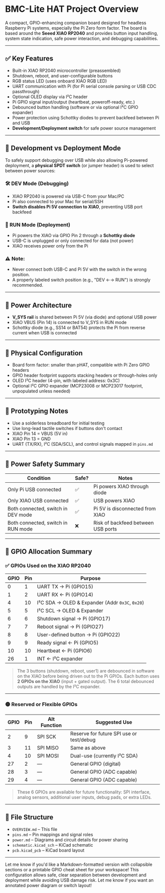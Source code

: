 # BMC-Lite HAT Project Overview

A compact, GPIO-enhancing companion board designed for headless Raspberry Pi systems, especially the Pi Zero form factor. The board is based around the **Seeed XIAO RP2040** and provides button input handling, system state indication, safe power interaction, and debugging capabilities.

---

## ✅ Key Features

- Built-in XIAO RP2040 microcontroller (preassembled)
- Shutdown, reboot, and user-configurable buttons
- RGB status LED (uses onboard XIAO RGB LED)
- UART communication with Pi (for Pi serial console parsing or USB CDC passthrough)
- Optional OLED display via I²C header
- Pi GPIO signal input/output (heartbeat, poweroff-ready, etc.)
- Debounced button handling (software or via optional I²C GPIO expander)
- Power protection using Schottky diodes to prevent backfeed between Pi and USB
- **Development/Deployment switch** for safe power source management

---

## 🧠 Development vs Deployment Mode

To safely support debugging over USB while also allowing Pi-powered deployment, a **physical SPDT switch** (or jumper header) is used to select between power sources:

### 🛠 DEV Mode (Debugging)
- XIAO RP2040 is powered via USB-C from your Mac/PC
- Pi also connected to your Mac for serial/SSH
- **Switch disables Pi 5V connection to XIAO**, preventing USB port backfeed

### 🚀 RUN Mode (Deployment)
- Pi powers the XIAO via GPIO Pin 2 through a **Schottky diode**
- USB-C is unplugged or only connected for data (not power)
- XIAO receives power only from the Pi

### ⚠️ Note:
- Never connect both USB-C and Pi 5V with the switch in the wrong position.
- A properly labeled switch position (e.g., "DEV ←→ RUN") is strongly recommended.

---

## 🔌 Power Architecture

- **V_SYS rail** is shared between Pi 5V (via diode) and optional USB power
- XIAO VBUS (Pin 14) is connected to V_SYS in RUN mode
- Schottky diode (e.g., SS14 or BAT54) protects the Pi from reverse current when USB is connected

---

## 🧱 Physical Configuration

- Board form factor: smaller than pHAT, compatible with Pi Zero GPIO headers
- GPIO header footprint supports stacking headers or through-holes only
- OLED I²C header (4-pin, with labeled address: 0x3C)
- Optional I²C GPIO expander (MCP23008 or MCP23017 footprint, unpopulated unless needed)

---

## 🔧 Prototyping Notes

- Use a solderless breadboard for initial testing
- Use long-lead tactile switches if buttons don't contact
- XIAO Pin 14 = VBUS (5V in)
- XIAO Pin 13 = GND
- UART (TX/RX), I²C (SDA/SCL), and control signals mapped in `pins.md`

---

## 🔋 Power Safety Summary

| Condition | Safe? | Notes |
|-----------|-------|-------|
| Only Pi USB connected | ✅ | Pi powers XIAO through diode |
| Only XIAO USB connected | ✅ | USB powers XIAO |
| Both connected, switch in DEV mode | ✅ | Pi 5V is disconnected from XIAO |
| Both connected, switch in RUN mode | ❌ | Risk of backfeed between USB ports |

---

## 🔢 GPIO Allocation Summary

### ✅ GPIOs Used on the XIAO RP2040

| GPIO  | Pin | Purpose                                 |
|-------|-----|-----------------------------------------|
| 0     | 1   | UART TX → Pi (GPIO15)                   |
| 1     | 2   | UART RX ← Pi (GPIO14)                   |
| 4     | 10  | I²C SDA → OLED & Expander (Addr `0x3C`, `0x20`) |
| 5     | 5   | I²C SCL → OLED & Expander               |
| 6     | 6   | Shutdown signal → Pi (GPIO17)           |
| 7     | 7   | Reboot signal → Pi (GPIO27)             |
| 8     | 8   | User-defined button → Pi (GPIO22)       |
| 9     | 9   | Ready signal ← Pi (GPIO5)               |
| 10    | 10  | Heartbeat ← Pi (GPIO6)                  |
| 26    | 1   | INT ← I²C expander                      |

> The 3 buttons (shutdown, reboot, user1) are debounced in software on the XIAO before being driven out to the Pi GPIOs. Each button uses **2 GPIOs on the XIAO** (input + gated output). The 6 total debounced outputs are handled by the I²C expander.

---

### 🟡 Reserved or Flexible GPIOs

| GPIO  | Pin | Alt Function | Suggested Use |
|-------|-----|--------------|----------------|
| 2     | 9   | SPI SCK      | Reserve for future SPI use or test/debug |
| 3     | 11  | SPI MISO     | Same as above |
| 4     | 10  | SPI MOSI     | Dual-use (currently I²C SDA) |
| 27    | 2   | —            | General GPIO (digital) |
| 28    | 3   | —            | General GPIO (ADC capable) |
| 29    | 4   | —            | General GPIO (ADC capable) |

> These 6 GPIOs are available for future functionality: SPI interface, analog sensors, additional user inputs, debug pads, or extra LEDs.

---

## 📁 File Structure

- `OVERVIEW.md` – This file
- `pins.md` – Pin mappings and signal roles
- `power.md` – Diagrams and circuit details for power sharing
- `schematic.kicad_sch` – KiCad schematic
- `pcb.kicad_pcb` – KiCad board layout

---


Let me know if you'd like a Markdown-formatted version with collapsible sections or a printable GPIO cheat sheet for your workspace!
This configuration allows safe, clear separation between development and deployment while avoiding USB damage risk. Let me know if you want an annotated power diagram or switch layout!


